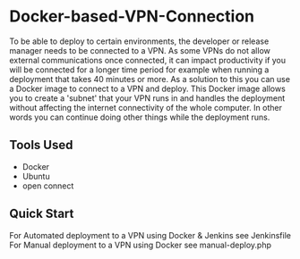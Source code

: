 # Docker-based-VPN-Connection

To be able to deploy to certain environments, the developer or release manager needs to be connected to a VPN. As some VPNs do not allow external communications once connected, it can impact productivity if you will be connected for a longer time period for example when running a deployment that takes 40 minutes or more. As a solution to this you can use a Docker image to connect to a VPN and deploy. This Docker image allows you to create a 'subnet' that your VPN runs in and handles the deployment without affecting the internet connectivity of the whole computer. In other words you can continue doing other things while the deployment runs.

## Tools Used
* Docker
* Ubuntu
* open connect

## Quick Start
For Automated deployment to a VPN using Docker & Jenkins see Jenkinsfile
For Manual deployment to a VPN using Docker see manual-deploy.php
